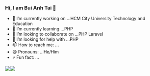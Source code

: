 ### Hi, I am Bui Anh Tai 👋

<!--
**buianhtai1205/buianhtai1205** is a ✨ _special_ ✨ repository because its `README.md` (this file) appears on your GitHub profile.

Here are some ideas to get you started:
-->
- 🔭 I’m currently working on ...HCM City University Technology and Education
- 🌱 I’m currently learning ...PHP
- 👯 I’m looking to collaborate on ...PHP Laravel
- 🤔 I’m looking for help with ...PHP
- 📫 How to reach me: ...
- 😄 Pronouns: ...He/Him
- ⚡ Fun fact: ...


<img style="float: left;" src="https://github-readme-stats.vercel.app/api?username=buianhtai1205&show_icons=true&theme=algolia&hide=contribs,prs" >
<img  src="https://github-readme-stats.vercel.app/api/top-langs/?username=buianhtai1205&layout=compact" >

<!--START_SECTION:waka-->
<!--END_SECTION:waka-->
